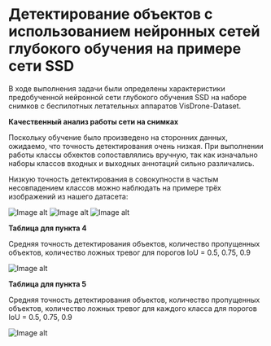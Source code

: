 # Детектирование объектов с использованием нейронных сетей глубокого обучения на примере сети SSD

В ходе выполнения задачи были определены характеристики предобученной нейронной сети глубокого обучения SSD на наборе снимков с беспилотных летательных аппаратов VisDrone-Dataset.

**Качественный анализ работы сети на снимках**

Поскольку обучение было произведено на сторонних данных, ожидаемо, что точность детектирования очень низкая. При выполнении работы классы обхектов сопоставлялись вручную, так как изначально наборы классов входных и выходных аннотаций сильно различались. 

Низкую точность детектирования в совокупности в частым несовпадением классов можно наблюдать на примере трёх изображений из нашего датасета:

![Image alt](https://github.com/anastasiagorbunovaso/Neural-networks_2/blob/master/pic_1.jpg)
![Image alt](https://github.com/anastasiagorbunovaso/Neural-networks_2/blob/master/pic_2.jpg)
![Image alt](https://github.com/anastasiagorbunovaso/Neural-networks_2/blob/master/pic_3.jpg)

**Таблица для пункта 4**

Средняя точность детектирования объектов, количество пропущенных объектов, количество ложных тревог для порогов IoU = 0.5, 0.75, 0.9

![Image alt](https://github.com/anastasiagorbunovaso/Neural-networks_2/blob/master/%D0%9E%D0%B1%D1%89%D0%B5%D0%B5_1.JPG)

**Таблица для пункта 5**

Средняя точность детектирования объектов, количество пропущенных объектов, количество ложных тревог для каждого класса для порогов IoU = 0.5, 0.75, 0.9

![Image alt](https://github.com/anastasiagorbunovaso/Neural-networks_2/blob/master/%D0%9A%D0%BB%D0%B0%D1%81%D1%81%D1%8B_1_2.JPG)

